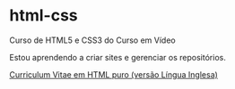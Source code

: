 # html-css
Curso de HTML5 e CSS3 do Curso em Vídeo

Estou aprendendo a criar sites e gerenciar os repositórios.

<a target="blank"  href= "https://github.com/CaetanoBorgesSartori/html-css/blob/main/modulo%20I/desafios/desafio.brunildson/curriculum.html"> Curriculum Vitae em HTML puro (versão Língua Inglesa) </a> 
